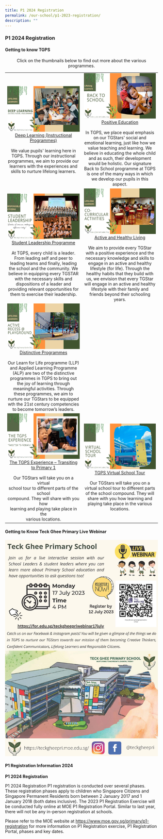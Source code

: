 ```yaml
---
title: P1 2024 Registration
permalink: /our-school/p1-2023-registration/
description: ""
---
```

### **P1 2024 Registration**
#### **Getting to know TGPS**
<center>Click on the thumbnails below to find out more about the various programmes.</center>


|  |  |
|:---:|:---:|
| <a href="https://drive.google.com/file/d/1gRcTCcLjV2zn-ey8HOUi6V3wV1Vrphdd/view?usp=drive_link"><img style="width:250px;height:150px;" src="/images/P1%202024/deep%20learning.JPG">Deep Learning (Instructional Programmes)</a><br><br>We value pupils' learning here in TGPS. Through our instructional programmes, we aim to provide our learners with the experiences and skills to nurture lifelong learners.|<a href="https://drive.google.com/file/d/1LjLY0Le0RRl25nhG9XKzeWA2-FlHcUEk/view?usp=drive_link"><img style="width:250px;height:150px;" src="/images/P1%202024/positive%20education_bts.JPG">Positive Education</a><br><br>In TGPS, we place equal emphasis on our TGStars' social and emotional learning, just like how we value teaching and learning. We believe in educating the whole child and as such, their development would be holistic. Our signature Back to School programme at TGPS is one of the many ways in which we develop our pupils in this aspect. 
| <a href="https://drive.google.com/file/d/1gEdO85HGed5fAFemzZorX_YajCexZOsE/view?usp=drive_link"><img style="width:250px;height:150px;" src="/images/P1%202024/student%20leadership.JPG">Student Leadership Programme</a><br><br>At TGPS, every child is a leader. From leading self and peer to leading teams and finally, leading the school and the community. We believe in equipping every TGSTAR with the necessary skills and dispositions of a leader and providing relevant opportunities for them to exercise their leadership. | <a href="https://drive.google.com/file/d/1A1TaKe3O-_XVf4MMCjw6kYUtcZkvFWNa/view?usp=drive_link"><img style="width:250px;height:150px;" src="/images/gettingtoknowtgps4.jpg">Active and Healthy Living</a><br><br>We aim to provide every TGStar with a positive experience and the necessary knowledge and skills to engage in an active and healthy lifestyle (for life). Through the healthy habits that they build with us, we envision that every TGStar will engage in an active and healthy lifestyle with their family and friends beyond their schooling years. | 
|<a href="https://drive.google.com/file/d/1dCuQzL73IwGhBmeVpR4CmRQ1bgtysaEB/view?usp=drive_link"><img style="width:250px;height:150px;" src="/images/gettingtoknowtgps5.jpg">Distinctive Programmes</a><br><br>Our Learn for Life programme (LLP) and Applied Learning Programme (ALP) are two of the distinctive programmes in TGPS to bring out the joy of learning through meaningful activities. Through these programmes, we aim to nurture our TGStars to be equipped wth the 21st century competencies to become tomorrow’s leaders.| 
|<a href="https://drive.google.com/file/d/1RCs98QF7LodCkv2jpc-sdc9J36mQ2vez/view?usp=drive_link"><img style="width:250px;height:150px;" src="/images/P1%202024/transiting%20to%20p1.JPG">The TGPS Experience – Transiting to Primary 1</a><br><br>Our TGStars will take you on a virtual<br>school tour to different parts of the school<br>compound. They will share with you how<br>learning and playing take place in the<br>various locations. | <a href="https://drive.google.com/file/d/19XPvttFDkzaaLIf8Tef11WVFn5xly1QG/view?usp=drive_link"><img style="width:250px;height:150px;" src="/images/P1%202024/school%20tour.JPG">TGPS Virtual School Tour</a><br><br>Our TGStars will take you on a virtual school tour to different parts of the school compound. They will share with you how learning and playing take place in the various locations.  |

#### **Getting to Know Teck Ghee Primary Live Webinar**

<a href="/files/P1%202024/kindie%20flyer%202023%20(1).pdf">![](/images/P1%202024/kindie%20flyer%202023.jpg)</a>

#### **P1 Registration Information 2024**
**P1 2024 Registration**

P1 2024 Registration
P1 registration is conducted over several phases. These registration phases apply to children who Singapore Citizens and Singapore Permanent Residents born between 2 January 2017 and 1 January 2018 (both dates inclusive). The 2023 P1 Registration Exercise will be conducted fully online at MOE P1 Registration Portal. Similar to last year, there will not be any in-person registration at schools.

Please refer to the MOE website at https://www.moe.gov.sg/primary/p1-registration for more information on P1 Registration exercise, P1 Registration Portal, phases and key dates.